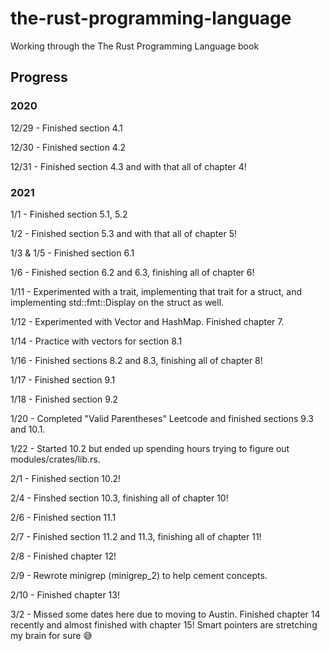 # the-rust-programming-language

Working through the The Rust Programming Language book

## Progress

### 2020

<p>12/29 - Finished section 4.1</p>
<p>12/30 - Finished section 4.2</p>
<p>12/31 - Finished section 4.3 and with that all of chapter 4!</p>

### 2021

<p>1/1 - Finished section 5.1, 5.2</p>
<p>1/2 - Finished section 5.3 and with that all of chapter 5!</p>
<p>1/3 & 1/5 - Finished section 6.1</p>
<p>1/6 - Finished section 6.2 and 6.3, finishing all of chapter 6!</p>
<p>1/11 - Experimented with a trait, implementing that trait for a struct, and implementing std::fmt::Display on the struct as well.</p>
<p>1/12 - Experimented with Vector and HashMap. Finished chapter 7.</p>
<p>1/14 - Practice with vectors for section 8.1</p>
<p>1/16 - Finished sections 8.2 and 8.3, finishing all of chapter 8!</p>
<p>1/17 - Finished section 9.1</p>
<p>1/18 - Finished section 9.2</p>
<p>1/20 - Completed "Valid Parentheses" Leetcode and finished sections 9.3 and 10.1.</p>
<p>1/22 - Started 10.2 but ended up spending hours trying to figure out modules/crates/lib.rs.</p>
<p>2/1 - Finished section 10.2!</p>
<p>2/4 - Finshed section 10.3, finishing all of chapter 10!</p>
<p>2/6 - Finished section 11.1</p>
<p>2/7 - Finished section 11.2 and 11.3, finishing all of chapter 11!</p>
<p>2/8 - Finished chapter 12!</p>
<p>2/9 - Rewrote minigrep (minigrep_2) to help cement concepts.</p>
<p>2/10 - Finished chapter 13!</p>
<p>3/2 - Missed some dates here due to moving to Austin. Finished chapter 14 recently and almost finished with chapter 15! Smart pointers are stretching my brain for sure 😅</p>
